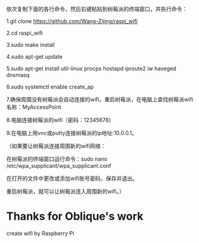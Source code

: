 依次复制下面的各行命令，然后右键粘贴到树莓派的终端窗口，并执行命令：

1.git clone https://github.com/Wang-Zijing/raspi_wifi

2.cd raspi_wifi

3.sudo make install

4.sudo apt-get update

5.sudo apt-get install util-linux procps hostapd iproute2 iw haveged dnsmasq

6.sudo systemctl enable create_ap

7.确保周围没有树莓派会自动连接的wifi，重启树莓派，在电脑上查找树莓派wifi名称：MyAccessPoint

8.电脑连接树莓派的wifi（密码：12345678）

9.在电脑上用vnc或putty连接树莓派的ip地址:10.0.0.1。

（如果要让树莓派连接周围新的wifi网络：

  在树莓派的终端窗口运行命令：sudo nano /etc/wpa_supplicant/wpa_supplicant.conf
  
  在打开的文件中更改或添加wifi账号密码，保存并退出。
  
  重启树莓派，就可以让树莓派连入周围新的wifi。）
  
  # Thanks for Oblique's work
create wifi by Raspberry Pi
